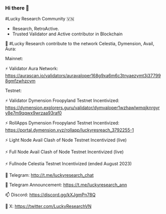 ### Hi there 👋

#Lucky Research Community 🇻🇳
- Research, RetroActive. 
- Trusted Validator and Active contributor in Blockchain

🌱 #Lucky Research contribute to the network Celestia, Dymension, Avail, Aura:

 Mainnet: 

  ⚡ Validator Aura Network: https://aurascan.io/validators/auravaloper168g9xa6m6c3tnyaezymt3j377998gmfzwhzcym

  Testnet:

  ⚡ Validator Dymension Froopyland Testnet Incentivized: https://dymension.explorers.guru/validator/dymvaloper1wzhawlwmqjknrgyry8e7m9qqwx9wrzaa93raf0

  ⚡ RollApps Dymension Froopyland Testnet Incentivized: https://portal.dymension.xyz/rollapp/luckyresreach_3792255-1

  ⚡ Light Node Avail Clash of Node Testnet Incentivized (live)

  ⚡ Full Node Avail Clash of Node Testnet Incentivized (live)

  ⚡ Fullnode Celestia Testnet Incentivized (ended August 2023)

👯 Telegram: http://t.me/luckyresearch_chat

👯 Telegram Announcement: https://t.me/luckyresearch_ann

📫 Discord: https://discord.gg/kXJgmPn78Q

🔭 X: https://twitter.com/LuckyResearchVN

<!--
**LuckyResearch/LuckyResearch** is a ✨ _special_ ✨ repository because its `README.md` (this file) appears on your GitHub profile.

Here are some ideas to get you started:

- 🔭 I’m currently working on ...
- 🌱 I’m currently learning ...
- 👯 I’m looking to collaborate on ...
- 🤔 I’m looking for help with ...
- 💬 Ask me about ...
- 📫 How to reach me: ...
- 😄 Pronouns: ...
- ⚡ Fun fact: ...
-->
